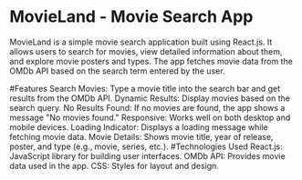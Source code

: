 # MovieLand - Movie Search App
MovieLand is a simple movie search application built using React.js. It allows users to search for movies, view detailed information about them, and explore movie posters and types. The app fetches movie data from the OMDb API based on the search term entered by the user.

#Features
Search Movies: Type a movie title into the search bar and get results from the OMDb API.
Dynamic Results: Display movies based on the search query.
No Results Found: If no movies are found, the app shows a message "No movies found."
Responsive: Works well on both desktop and mobile devices.
Loading Indicator: Displays a loading message while fetching movie data.
Movie Details: Shows movie title, year of release, poster, and type (e.g., movie, series, etc.).
#Technologies Used
React.js: JavaScript library for building user interfaces.
OMDb API: Provides movie data used in the app.
CSS: Styles for layout and design.
